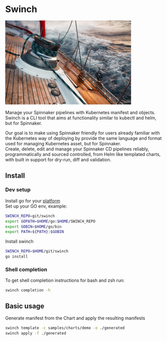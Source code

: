 # Swinch

<img src="./img/winch.jpeg" width="400"  />

Manage your Spinnaker pipelines with Kubernetes manifest and objects.
Swinch is a CLI tool that aims at functionality similar to kubectl and helm, but for Spinnaker.

Our goal is to make using Spinnaker friendly for users already familiar with the Kubernetes way of deploying by provide the same language and format used for managing Kubernetes asset, but for Spinnaker.  
Create, delete, edit and manage your Spinnaker CD pipelines reliably, programmatically and sourced controlled, from Helm like templated charts, with built in support for dry-run, diff and validation.

## Install

### Dev setup
Install go for your [platform](https://golang.org/doc/install)  
Set up your GO env, example:
```bash
SWINCH_REPO=git/swinch
export GOPATH=$HOME/go:$HOME/SWINCH_REPO
export GOBIN=$HOME/go/bin
export PATH=${PATH}:$GOBIN
```

Install swinch
```bash
SWINCH_REPO=$HOME/git/swinch
go install
```

### Shell completion
To get shell completion instructions for bash and zsh run:
```bash
swinch completion -h
```

## Basic usage
Generate manifest from the Chart and apply the resulting manifests

```bash
swinch template -c samples/charts/demo -o ./generated 
swinch apply -f ./generated
```
